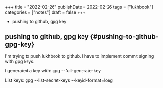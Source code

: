 +++
title = "2022-02-26"
publishDate = 2022-02-26
tags = ["lukhbook"]
categories = ["notes"]
draft = false
+++

-   pushing to github, gpg key

<!--more-->


## pushing to github, gpg key {#pushing-to-github-gpg-key}

I'm trying to push lukhbook to github. I have to implement commit signing
with gpg keys.

I generated a key with:
   gpg --full-generate-key

List keys:
   gpg --list-secret-keys --keyid-format=long